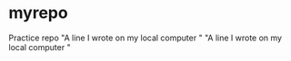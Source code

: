 # myrepo
Practice repo
"A line I wrote on my local computer  " 
"A line I wrote on my local computer " 
